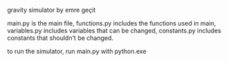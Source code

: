 gravity simulator by emre geçit

main.py is the main file,
functions.py includes the functions used in main,
variables.py includes variables that can be changed,
constants.py includes constants that shouldn't be changed.

to run the simulator, run main.py with python.exe
